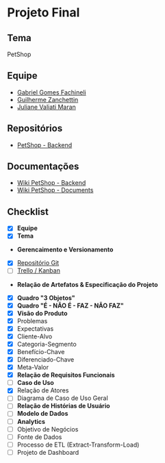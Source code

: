 # Projeto Final

## Tema

PetShop

## Equipe

* [Gabriel Gomes Fachineli](https://github.com/gabrielfachineli)
* [Guilherme Zanchettin](https://github.com/guiguizan)
* [Juliane Valiati Maran](https://github.com/JulianeMaran32)

## Repositórios

* [PetShop - Backend](https://github.com/projeto-final-petshop/petshop-backend)

## Documentações

* [Wiki PetShop - Backend](https://github.com/projeto-final-petshop/petshop-backend/wiki)
* [Wiki PetShop - Documents](https://github.com/projeto-final-petshop/documents/wiki)

## Checklist

- [X] **Equipe**
- [X] **Tema**

* **Gerencaimento e Versionamento**

- [X] [Repositório Git](https://github.com/projeto-final-petshop)
- [ ] [Trello / Kanban](https://github.com/orgs/projeto-final-petshop/projects/1)

* **Relação de Artefatos & Especificação do Projeto**
- [X] **Quadro "3 Objetos"**
- [X] **Quadro "É - NÃO É - FAZ - NÃO FAZ"**
- [X] **Visão do Produto**
- [X] Problemas
- [X] Expectativas
- [X] Cliente-Alvo
- [X] Categoria-Segmento
- [X] Benefício-Chave
- [X] Diferenciado-Chave
- [X] Meta-Valor
- [X] **Relação de Requisitos Funcionais**
- [ ] **Caso de Uso**
- [X] Relação de Atores
- [ ] Diagrama de Caso de Uso Geral
- [ ] **Relação de Histórias de Usuário**
- [ ] **Modelo de Dados**
- [ ] **Analytics**
- [ ] Objetivo de Negócios
- [ ] Fonte de Dados
- [ ] Processo de ETL (Extract-Transform-Load)
- [ ] Projeto de Dashboard
